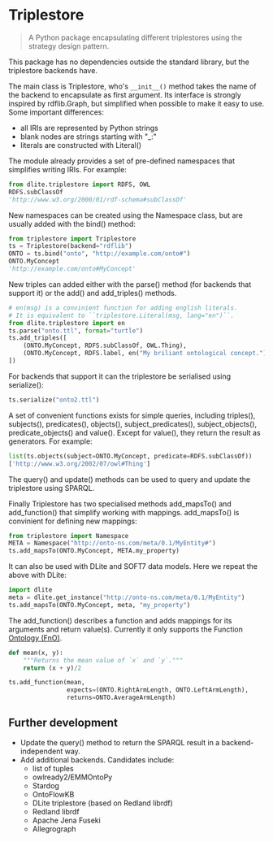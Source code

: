 Triplestore
===========
> A Python package encapsulating different triplestores using the strategy
> design pattern.

This package has no dependencies outside the standard library, but the
triplestore backends have.

The main class is Triplestore, who's `__init__()` method takes the name of the
backend to encapsulate as first argument.  Its interface is strongly inspired
by rdflib.Graph, but simplified when possible to make it easy to use.  Some
important differences:
- all IRIs are represented by Python strings
- blank nodes are strings starting with "_:"
- literals are constructed with Literal()

The module already provides a set of pre-defined namespaces that simplifies
writing IRIs. For example:

```python
from dlite.triplestore import RDFS, OWL
RDFS.subClassOf
'http://www.w3.org/2000/01/rdf-schema#subClassOf'
```

New namespaces can be created using the Namespace class, but are usually
added with the bind() method:

```python
from triplestore import Triplestore
ts = Triplestore(backend="rdflib")
ONTO = ts.bind("onto", "http://example.com/onto#")
ONTO.MyConcept
'http://example.com/onto#MyConcept'
```

New triples can added either with the parse() method (for backends that support
it) or the add() and add_triples() methods.

```python
# en(msg) is a convinient function for adding english literals.
# It is equivalent to ``triplestore.Literal(msg, lang="en")``.
from dlite.triplestore import en
ts.parse("onto.ttl", format="turtle")
ts.add_triples([
    (ONTO.MyConcept, RDFS.subClassOf, OWL.Thing),
    (ONTO.MyConcept, RDFS.label, en("My briliant ontological concept.")),
])
```

For backends that support it can the triplestore be serialised using
serialize():

```python
ts.serialize("onto2.ttl")
```

A set of convenient functions exists for simple queries, including
triples(), subjects(), predicates(), objects(), subject_predicates(),
subject_objects(), predicate_objects() and value().  Except for value(),
they return the result as generators. For example:

```python
list(ts.objects(subject=ONTO.MyConcept, predicate=RDFS.subClassOf))
['http://www.w3.org/2002/07/owl#Thing']
```

The query() and update() methods can be used to query and update the
triplestore using SPARQL.

Finally Triplestore has two specialised methods add_mapsTo() and
add_function() that simplify working with mappings.  add_mapsTo() is
convinient for defining new mappings:

```python
from triplestore import Namespace
META = Namespace("http://onto-ns.com/meta/0.1/MyEntity#")
ts.add_mapsTo(ONTO.MyConcept, META.my_property)
```

It can also be used with DLite and SOFT7 data models.  Here we repeat
the above with DLite:

```python
import dlite
meta = dlite.get_instance("http://onto-ns.com/meta/0.1/MyEntity")
ts.add_mapsTo(ONTO.MyConcept, meta, "my_property")
```

The add_function() describes a function and adds mappings for its
arguments and return value(s).  Currently it only supports the Function
[Ontology (FnO)](https://fno.io/).

```python
def mean(x, y):
    """Returns the mean value of `x` and `y`."""
    return (x + y)/2

ts.add_function(mean,
                expects=(ONTO.RightArmLength, ONTO.LeftArmLength),
                returns=ONTO.AverageArmLength)
```


Further development
-------------------
* Update the query() method to return the SPARQL result in a backend-
  independent way.
* Add additional backends. Candidates include:
    - list of tuples
    - owlready2/EMMOntoPy
    - Stardog
    - OntoFlowKB
    - DLite triplestore (based on Redland librdf)
    - Redland librdf
    - Apache Jena Fuseki
    - Allegrograph
